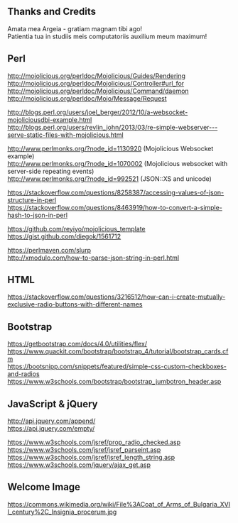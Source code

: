 Thanks and Credits
--------------------------------------------------------------------------------
Amata mea Argeia - gratiam magnam tibi ago!  
Patientia tua in studiis meis computatoriis auxilium meum maximum!  

## Perl
http://mojolicious.org/perldoc/Mojolicious/Guides/Rendering  
http://mojolicious.org/perldoc/Mojolicious/Controller#url_for  
http://mojolicious.org/perldoc/Mojolicious/Command/daemon  
http://mojolicious.org/perldoc/Mojo/Message/Request  

http://blogs.perl.org/users/joel_berger/2012/10/a-websocket-mojoliciousdbi-example.html  
http://blogs.perl.org/users/revlin_john/2013/03/re-simple-webserver---serve-static-files-with-mojolicious.html  

http://www.perlmonks.org/?node_id=1130920 (Mojolicious Websocket example)  
http://www.perlmonks.org/?node_id=1070002 (Mojolicious websocket with server-side repeating events)  
http://www.perlmonks.org/?node_id=992521 (JSON::XS and unicode)  

https://stackoverflow.com/questions/8258387/accessing-values-of-json-structure-in-perl  
https://stackoverflow.com/questions/8463919/how-to-convert-a-simple-hash-to-json-in-perl  

https://github.com/reyiyo/mojolicious_template  
https://gist.github.com/diegok/1561712  

https://perlmaven.com/slurp  
http://xmodulo.com/how-to-parse-json-string-in-perl.html  

## HTML
https://stackoverflow.com/questions/3216512/how-can-i-create-mutually-exclusive-radio-buttons-with-different-names  

## Bootstrap
https://getbootstrap.com/docs/4.0/utilities/flex/  
https://www.quackit.com/bootstrap/bootstrap_4/tutorial/bootstrap_cards.cfm  
https://bootsnipp.com/snippets/featured/simple-css-custom-checkboxes-and-radios  
https://www.w3schools.com/bootstrap/bootstrap_jumbotron_header.asp  

## JavaScript & jQuery
http://api.jquery.com/append/  
https://api.jquery.com/empty/  

https://www.w3schools.com/jsref/prop_radio_checked.asp  
https://www.w3schools.com/jsref/jsref_parseint.asp  
https://www.w3schools.com/jsref/jsref_length_string.asp  
https://www.w3schools.com/jquery/ajax_get.asp  

## Welcome Image
https://commons.wikimedia.org/wiki/File%3ACoat_of_Arms_of_Bulgaria_XVII_century%2C_Insignia_procerum.jpg  

